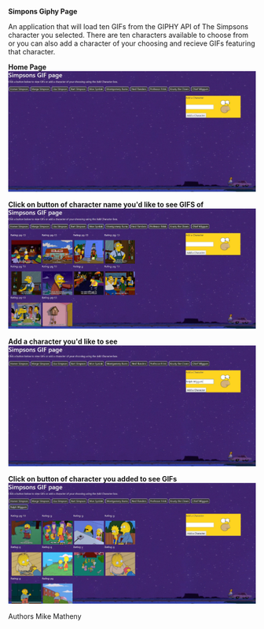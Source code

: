 **Simpons Giphy Page**

An application that will load ten GIFs from the GIPHY API of The Simpsons character you selected. There are ten characters available to choose from or you can also add a character of your choosing and recieve GIFs featuring that character.

**Home Page**
![](/assets/images/start.jpg)

**Click on button of character name you'd like to see GIFS of**
![](/assets/images/moe.jpg)

**Add a character you'd like to see**
![](/assets/images/add.jpg)

**Click on button of character you added to see GIFs**
![](/assets/images/ralph.jpg)


Authors
Mike Matheny
